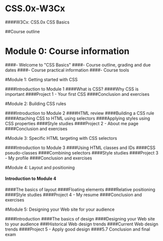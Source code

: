 # CSS.0x-W3Cx
####W3Cx: CSS.0x CSS Basics

##Course outline

# Module 0: Course information

####- Welcome to "CSS Basics"
####- Course outline, grading and due dates
####- Course practical information
####- Course tools

#Module 1: Getting started with CSS

####Introduction to Module 1
####What is CSS?
####Why CSS is important
####Project 1 - Your first CSS
####Conclusion and exercises

#Module 2: Building CSS rules

####Introduction to Module 2
####HTML review
####Building a CSS rule
####Attaching CSS to HTML using selectors
####Applying styles using CSS properties
####Style studies
####Project 2 - About me page
####Conclusion and exercises

#Module 3: Specific HTML targeting with CSS selectors

####Introduction to Module 3
####Using HTML classes and IDs
####CSS pseudo-classes
####Combining selectors
####Style studies
####Project 3 - My profile
####Conclusion and exercises

#Module 4: Layout and positioning

#### Introduction to Module 4
####The basics of layout
####Floating elements
####Relative positioning
####Style studies
####Project 4 - My resume
####Conclusion and exercises

#Module 5: Designing your Web site for your audience

####Introduction
####The basics of design
####Designing your Web site to your audience
###Historical Web design trends
####Current Web design trends
####Project 5 - Apply good design
####5.7 Conclusion and final exam